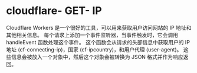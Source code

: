 # cloudflare- GET- IP
Cloudflare Workers 是一个很好的工具，可以用来获取用户访问网站的 IP 地址和其他相关信息。
每个请求上添加一个事件监听器，当事件触发时，它会调用 handleEvent 函数处理这个事件。
这个函数会从请求的头部信息中获取用户的 IP 地址 (cf-connecting-ip)，国家 (cf-ipcountry)，和用户代理 (user-agent)。
这些信息会被放入一个对象中，然后这个对象会被转换为 JSON 格式并作为响应返回。
